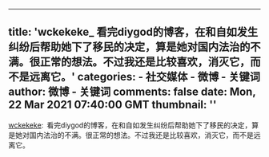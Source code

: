 
---
title: 'wckekeke_ 看完diygod的博客，在和自如发生纠纷后帮助她下了移民的决定，算是她对国内法治的不满。很正常的想法。不过我还是比较喜欢，消灭它，而不是远离它。'
categories: 
    - 社交媒体
    - 微博 - 关键词
author: 微博 - 关键词
comments: false
date: Mon, 22 Mar 2021 07:40:00 GMT
thumbnail: ''
---

<div>   
<a href="https://weibo.com/7406649547" target="_blank">wckekeke</a>: 看完diygod的博客，在和自如发生纠纷后帮助她下了移民的决定，算是她对国内法治的不满。很正常的想法。不过我还是比较喜欢，消灭它，而不是远离它。   
</div>
            